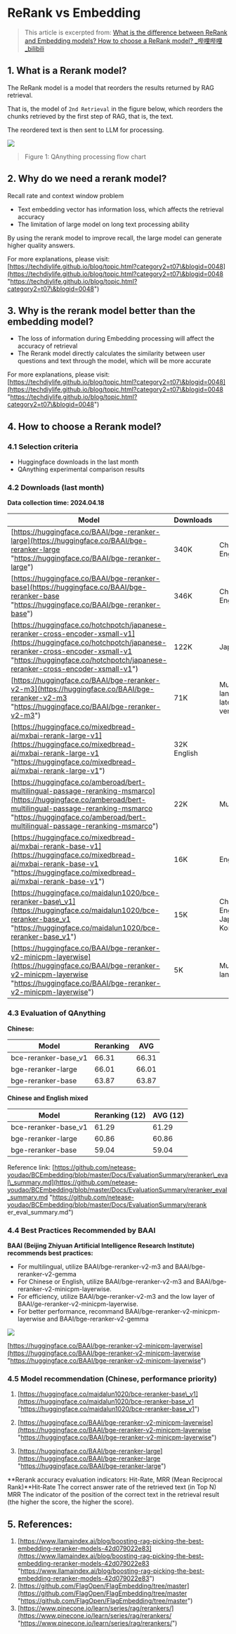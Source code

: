 # ReRank vs Embedding&#x20;

> This article is excerpted from: [What is the difference between ReRank and Embedding models? How to choose a ReRank model? \_哔哩哔哩\_bilibili](https://www.bilibili.com/video/BV1r1421R77Y/?share_source=copy_web\&vd_source=a05b2192d4d66ba804ff90f2045d8916 "What is the difference between ReRank and Embedding models? How to choose a ReRank model?_哔哩哔哩_bilibili")

## 1. What is a Rerank model?

The ReRank model is a model that reorders the results returned by RAG retrieval. &#x20;

That is, the model of `2nd Retrieval` in the figure below, which reorders the chunks retrieved by the first step of RAG, that is, the text. &#x20;

The reordered text is then sent to LLM for processing.

![](image/image_n-lRTsnuua.png)

> Figure 1: QAnything processing flow chart

## 2. Why do we need a rerank model?

Recall rate and context window problem

- Text embedding vector has information loss, which affects the retrieval accuracy
- The limitation of large model on long text processing ability

By using the rerank model to improve recall, the large model can generate higher quality answers.

For more explanations, please visit: [https://techdiylife.github.io/blog/topic.html?category2=t07\&blogid=0048](https://techdiylife.github.io/blog/topic.html?category2=t07\&blogid=0048 "https://techdiylife.github.io/blog/topic.html?category2=t07\&blogid=0048")

## 3. Why is the rerank model better than the embedding model?

- The loss of information during Embedding processing will affect the accuracy of retrieval
- The Rerank model directly calculates the similarity between user questions and text through the model, which will be more accurate

For more explanations, please visit: [https://techdiylife.github.io/blog/topic.html?category2=t07\&blogid=0048](https://techdiylife.github.io/blog/topic.html?category2=t07\&blogid=0048 "https://techdiylife.github.io/blog/topic.html?category2=t07\&blogid=0048")

## 4. How to choose a Rerank model?

### 4.1 Selection criteria

- Huggingface downloads in the last month
- QAnything experimental comparison results

### 4.2 Downloads (last month)

**Data collection time: 2024.04.18**

| Model | Downloads | |
| -------------------------------------------------------------------------------------------------------------------------------------------------------------------------------------------------------------------------------------------------------- | ------ | ----------- |
| [https://huggingface.co/BAAI/bge-reranker-large](https://huggingface.co/BAAI/bge-reranker-large "https://huggingface.co/BAAI/bge-reranker-large") | 340K | Chinese, English |
| [https://huggingface.co/BAAI/bge-reranker-base](https://huggingface.co/BAAI/bge-reranker-base "https://huggingface.co/BAAI/bge-reranker-base") | 346K | Chinese, English |
| [https://huggingface.co/hotchpotch/japanese-reranker-cross-encoder-xsmall-v1](https://huggingface.co/hotchpotch/japanese-reranker-cross-encoder-xsmall-v1 "https://huggingface.co/hotchpotch/japanese-reranker-cross-encoder-xsmall-v1") | 122K | Japanese |
| [https://huggingface.co/BAAI/bge-reranker-v2-m3](https://huggingface.co/BAAI/bge-reranker-v2-m3 "https://huggingface.co/BAAI/bge-reranker-v2-m3") | 71K | Multi-language, latest version |
| [https://huggingface.co/mixedbread-ai/mxbai-rerank-large-v1](https://huggingface.co/mixedbread-ai/mxbai-rerank-large-v1 "https://huggingface.co/mixedbread-ai/mxbai-rerank-large-v1") | 32K English | |
| [https://huggingface.co/amberoad/bert-multilingual-passage-reranking-msmarco](https://huggingface.co/amberoad/bert-multilingual-passage-reranking-msmarco "https://huggingface.co/amberoad/bert-multilingual-passage-reranking-msmarco") | 22K | Multilingual |
| [https://huggingface.co/mixedbread-ai/mxbai-rerank-base-v1](https://huggingface.co/mixedbread-ai/mxbai-rerank-base-v1 "https://huggingface.co/mixedbread-ai/mxbai-rerank-base-v1") | 16K | English |
| [https://huggingface.co/maidalun1020/bce-reranker-base\_v1](https://huggingface.co/maidalun1020/bce-reranker-base_v1 "https://huggingface.co/maidalun1020/bce-reranker-base_v1") | 15K | Chinese, English, Japanese, Korean |
| [https://huggingface.co/BAAI/bge-reranker-v2-minicpm-layerwise](https://huggingface.co/BAAI/bge-reranker-v2-minicpm-layerwise "https://huggingface.co/BAAI/bge-reranker-v2-minicpm-layerwise") | 5K | Multi-language |

### 4.3 Evaluation of QAnything

**Chinese:**&#x20;

| Model | Reranking | AVG |
| --------------------- | --------- | ----- |
| bce-reranker-base\_v1 | 66.31 | 66.31 |
| bge-reranker-large | 66.01 | 66.01 |
| bge-reranker-base | 63.87 | 63.87 |

**Chinese and English mixed**

| Model | Reranking (12) | AVG (12) |
| --------------------- | -------------- | -------- |
| bce-reranker-base\_v1 | 61.29 | 61.29 |
| bge-reranker-large | 60.86 | 60.86 |
| bge-reranker-base | 59.04 | 59.04 |

Reference link: [https://github.com/netease-youdao/BCEmbedding/blob/master/Docs/EvaluationSummary/reranker\_eval\_summary.md](https://github.com/netease-youdao/BCEmbedding/blob/master/Docs/EvaluationSummary/reranker_eval_summary.md "https://github.com/netease-youdao/BCEmbedding/blob/master/Docs/EvaluationSummary/rerank
er_eval_summary.md")

### 4.4 Best Practices Recommended by BAAI

**BAAI (Beijing Zhiyuan Artificial Intelligence Research Institute) recommends best practices:**&#x20;

- For multilingual, utilize BAAI/bge-reranker-v2-m3 and BAAI/bge-reranker-v2-gemma
- For Chinese or English, utilize BAAI/bge-reranker-v2-m3 and BAAI/bge-reranker-v2-minicpm-layerwise.
- For efficiency, utilize BAAI/bge-reranker-v2-m3 and the low layer of BAAI/ge-reranker-v2-minicpm-layerwise.
- For better performance, recommand BAAI/bge-reranker-v2-minicpm-layerwise and BAAI/bge-reranker-v2-gemma

![](image/image_lyFZ-z41e4.png)

[https://huggingface.co/BAAI/bge-reranker-v2-minicpm-layerwise](https://huggingface.co/BAAI/bge-reranker-v2-minicpm-layerwise "https://huggingface.co/BAAI/bge-reranker-v2-minicpm-layerwise")

### 4.5 Model recommendation (Chinese, performance priority)

1. [https://huggingface.co/maidalun1020/bce-reranker-base\_v1](https://huggingface.co/maidalun1020/bce-reranker-base_v1 "https://huggingface.co/maidalun1020/bce-reranker-base_v1")
2. [https://huggingface.co/BAAI/bge-reranker-v2-minicpm-layerwise](https://huggingface.co/BAAI/bge-reranker-v2-minicpm-layerwise "https://huggingface.co/BAAI/bge-reranker-v2-minicpm-layerwise")

3. [https://huggingface.co/BAAI/bge-reranker-large](https://huggingface.co/BAAI/bge-reranker-large "https://huggingface.co/BAAI/bge-reranker-large")

**Rerank accuracy evaluation indicators: Hit-Rate, MRR (Mean Reciprocal Rank)**Hit-Rate The correct answer rate of the retrieved text (in Top N) MRR The indicator of the position of the correct text in the retrieval result (the higher the score, the higher the score).

## 5. References:

1. [https://www.llamaindex.ai/blog/boosting-rag-picking-the-best-embedding-reranker-models-42d079022e83](https://www.llamaindex.ai/blog/boosting-rag-picking-the-best-embedding-reranker-models-42d079022e83 "https://www.llamaindex.ai/blog/boosting-rag-picking-the-best-embedding-reranker-models-42d079022e83")
2. [https://github.com/FlagOpen/FlagEmbedding/tree/master](https://github.com/FlagOpen/FlagEmbedding/tree/master "https://github.com/FlagOpen/FlagEmbedding/tree/master")
3. [https://www.pinecone.io/learn/series/rag/rerankers/](https://www.pinecone.io/learn/series/rag/rerankers/ "https://www.pinecone.io/learn/series/rag/rerankers/")
